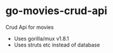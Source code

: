 # go-movies-crud-api
Crud Api for movies

- Uses gorilla/mux v1.8.1
- Uses struts etc instead of database 